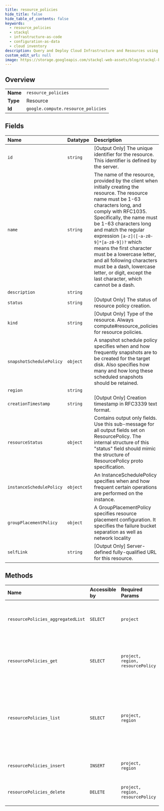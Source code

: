 ```yaml
---
title: resource_policies
hide_title: false
hide_table_of_contents: false
keywords:
  - resource_policies
  - stackql
  - infrastructure-as-code
  - configuration-as-data
  - cloud inventory
description: Query and Deploy Cloud Infrastructure and Resources using SQL
custom_edit_url: null
image: https://storage.googleapis.com/stackql-web-assets/blog/stackql-blog-post-featured-image.png
---
```

  
    

## Overview
<table><tbody>
<tr><td><b>Name</b></td><td><code>resource_policies</code></td></tr>
<tr><td><b>Type</b></td><td>Resource</td></tr>
<tr><td><b>Id</b></td><td><code>google.compute.resource_policies</code></td></tr>
</tbody></table>

## Fields
| Name | Datatype | Description |
|:-----|:---------|:------------|
| `id` | `string` | [Output Only] The unique identifier for the resource. This identifier is defined by the server. |
| `name` | `string` | The name of the resource, provided by the client when initially creating the resource. The resource name must be 1-63 characters long, and comply with RFC1035. Specifically, the name must be 1-63 characters long and match the regular expression `[a-z]([-a-z0-9]*[a-z0-9])?` which means the first character must be a lowercase letter, and all following characters must be a dash, lowercase letter, or digit, except the last character, which cannot be a dash. |
| `description` | `string` |  |
| `status` | `string` | [Output Only] The status of resource policy creation. |
| `kind` | `string` | [Output Only] Type of the resource. Always compute#resource_policies for resource policies. |
| `snapshotSchedulePolicy` | `object` | A snapshot schedule policy specifies when and how frequently snapshots are to be created for the target disk. Also specifies how many and how long these scheduled snapshots should be retained. |
| `region` | `string` |  |
| `creationTimestamp` | `string` | [Output Only] Creation timestamp in RFC3339 text format. |
| `resourceStatus` | `object` | Contains output only fields. Use this sub-message for all output fields set on ResourcePolicy. The internal structure of this "status" field should mimic the structure of ResourcePolicy proto specification. |
| `instanceSchedulePolicy` | `object` | An InstanceSchedulePolicy specifies when and how frequent certain operations are performed on the instance. |
| `groupPlacementPolicy` | `object` | A GroupPlacementPolicy specifies resource placement configuration. It specifies the failure bucket separation as well as network locality |
| `selfLink` | `string` | [Output Only] Server-defined fully-qualified URL for this resource. |
## Methods
| Name | Accessible by | Required Params | Description |
|:-----|:--------------|:----------------|:------------|
| `resourcePolicies_aggregatedList` | `SELECT` | `project` | Retrieves an aggregated list of resource policies. |
| `resourcePolicies_get` | `SELECT` | `project, region, resourcePolicy` | Retrieves all information of the specified resource policy. |
| `resourcePolicies_list` | `SELECT` | `project, region` | A list all the resource policies that have been configured for the specified project in specified region. |
| `resourcePolicies_insert` | `INSERT` | `project, region` | Creates a new resource policy. |
| `resourcePolicies_delete` | `DELETE` | `project, region, resourcePolicy` | Deletes the specified resource policy. |
